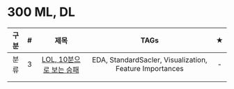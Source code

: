 # 300 ML, DL

| 구분 |  #   |                             제목                             |                          TAGs                           |  ★   |
| :--: | :--: | :----------------------------------------------------------: | :-----------------------------------------------------: | :--: |
| 분류 |  3   | [LOL, 10분으로 보는 승패](https://github.com/thk-lightman/FC_300_MLDL/blob/master/Classification_03_LoL.ipynb) | EDA, StandardSacler, Visualization, Feature Importances |  -   |
|      |      |                                                              |                                                         |      |
|      |      |                                                              |                                                         |      |

